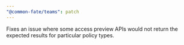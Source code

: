 ```yaml
---
"@common-fate/teams": patch
---
```


Fixes an issue where some access preview APIs would not return the expected results for particular policy types.

